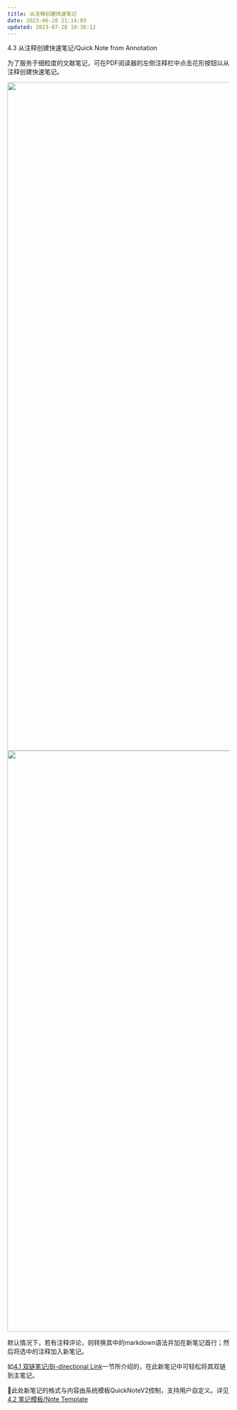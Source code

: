 ```yaml
---
title: 从注释创建快速笔记
date: 2023-06-28 21:14:03
updated: 2023-07-28 10:38:12
---
```

4.3 从注释创建快速笔记/Quick Note from Annotation

为了服务于细粒度的文献笔记，可在PDF阅读器的左侧注释栏中点击花形按钮以从注释创建快速笔记。

<img src="https://cdn.nlark.com/yuque/0/2022/png/32594373/1662108224829-9b2dc0ea-fb77-4b6b-a6a4-7cba4094c159.png" width="1512" id="ucb496aa2" class="ne-image">

<img src="https://cdn.nlark.com/yuque/0/2022/png/32594373/1662108224926-3fa6f7b0-8e6f-4c28-ac95-06ce087e5507.png" width="1314" id="u20790525" class="ne-image">

默认情况下，若有注释评论，则转换其中的markdown语法并加在新笔记首行；然后将选中的注释加入新笔记。

如[4.1 双链笔记/Bi-directional Link](https://zotero.yuque.com/books/share/f3fe159f-956c-4f10-ade3-c87559cacb60/yxpiew)一节所介绍的，在此新笔记中可轻松将其双链到主笔记。

🤔此处新笔记的格式与内容由系统模板QuickNoteV2控制，支持用户自定义。详见[4.2 笔记模板/Note Template](https://zotero.yuque.com/books/share/f3fe159f-956c-4f10-ade3-c87559cacb60/un54wc)
